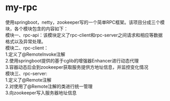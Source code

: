 # my-rpc
使用springboot，netty，zookeeper写的一个简单RPC框架。该项目分成三个模块，各个模块包含的内容如下：  
模块一、rpc-api：该模块定义了rpc-client和rpc-server之间请求和相应等数据格式以及异常处理。  
模块二、rpc-client：  
  1.定义了@RemoteInvoke注解  
  2.使用springboot提供的基于cglib的增强器Enhancer进行动态代理  
  3.容器动态后会到zookeeper获取服务提供方地址信息，并监控变化情况  
模块三、rpc-server:  
  1.定义了@Remote注解  
  2.对使用了@Remote注解的类进行统一管理  
  3.向zookeeper写入服务器地址信息  
